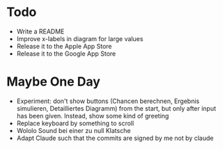 # Todo
* Write a README
* Improve x-labels in diagram for large values
* Release it to the Apple App Store
* Release it to the Google App Store


# Maybe One Day
* Experiment: don't show buttons (Chancen berechnen, Ergebnis simulieren, Detailliertes Diagramm) from the start, but
  only after input has been given. Instead, show some kind of greeting
* Replace keyboard by something to scroll
* Wololo Sound bei einer zu null Klatsche
* Adapt Claude such that the commits are signed by me not by claude
